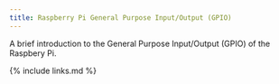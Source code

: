 ```yaml
---
title: Raspberry Pi General Purpose Input/Output (GPIO)
---
```

A brief introduction to the General Purpose Input/Output (GPIO) of the Raspbery Pi.


{% include links.md %}
